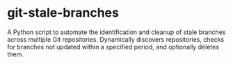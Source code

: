 # git-stale-branches
A Python script to automate the identification and cleanup of stale branches across multiple Git repositories. Dynamically discovers repositories, checks for branches not updated within a specified period, and optionally deletes them.
